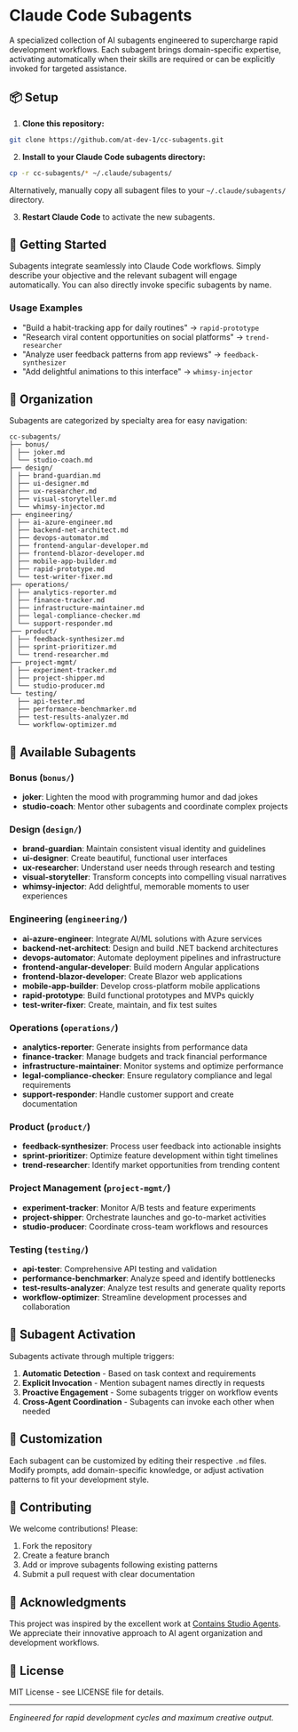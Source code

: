 # Claude Code Subagents

A specialized collection of AI subagents engineered to supercharge rapid development workflows. Each subagent brings domain-specific expertise, activating automatically when their skills are required or can be explicitly invoked for targeted assistance.

## 📦 Setup

1. **Clone this repository:**
```bash
git clone https://github.com/at-dev-1/cc-subagents.git
```

2. **Install to your Claude Code subagents directory:**
```bash
cp -r cc-subagents/* ~/.claude/subagents/
```

Alternatively, manually copy all subagent files to your `~/.claude/subagents/` directory.

3. **Restart Claude Code** to activate the new subagents.

## 🎯 Getting Started

Subagents integrate seamlessly into Claude Code workflows. Simply describe your objective and the relevant subagent will engage automatically. You can also directly invoke specific subagents by name.

### Usage Examples

- "Build a habit-tracking app for daily routines" → `rapid-prototype`
- "Research viral content opportunities on social platforms" → `trend-researcher` 
- "Analyze user feedback patterns from app reviews" → `feedback-synthesizer`
- "Add delightful animations to this interface" → `whimsy-injector`

## 📂 Organization

Subagents are categorized by specialty area for easy navigation:

```
cc-subagents/
├── bonus/
│ ├── joker.md
│ └── studio-coach.md
├── design/
│ ├── brand-guardian.md
│ ├── ui-designer.md
│ ├── ux-researcher.md
│ ├── visual-storyteller.md
│ └── whimsy-injector.md
├── engineering/
│ ├── ai-azure-engineer.md
│ ├── backend-net-architect.md
│ ├── devops-automator.md
│ ├── frontend-angular-developer.md
│ ├── frontend-blazor-developer.md
│ ├── mobile-app-builder.md
│ ├── rapid-prototype.md
│ └── test-writer-fixer.md
├── operations/
│ ├── analytics-reporter.md
│ ├── finance-tracker.md
│ ├── infrastructure-maintainer.md
│ ├── legal-compliance-checker.md
│ └── support-responder.md
├── product/
│ ├── feedback-synthesizer.md
│ ├── sprint-prioritizer.md
│ └── trend-researcher.md
├── project-mgmt/
│ ├── experiment-tracker.md
│ ├── project-shipper.md
│ └── studio-producer.md
└── testing/
  ├── api-tester.md
  ├── performance-benchmarker.md
  ├── test-results-analyzer.md
  └── workflow-optimizer.md
```

## 🔧 Available Subagents

### Bonus (`bonus/`)
- **joker**: Lighten the mood with programming humor and dad jokes
- **studio-coach**: Mentor other subagents and coordinate complex projects

### Design (`design/`)
- **brand-guardian**: Maintain consistent visual identity and guidelines
- **ui-designer**: Create beautiful, functional user interfaces
- **ux-researcher**: Understand user needs through research and testing
- **visual-storyteller**: Transform concepts into compelling visual narratives
- **whimsy-injector**: Add delightful, memorable moments to user experiences

### Engineering (`engineering/`)
- **ai-azure-engineer**: Integrate AI/ML solutions with Azure services
- **backend-net-architect**: Design and build .NET backend architectures
- **devops-automator**: Automate deployment pipelines and infrastructure
- **frontend-angular-developer**: Build modern Angular applications
- **frontend-blazor-developer**: Create Blazor web applications
- **mobile-app-builder**: Develop cross-platform mobile applications
- **rapid-prototype**: Build functional prototypes and MVPs quickly
- **test-writer-fixer**: Create, maintain, and fix test suites

### Operations (`operations/`)
- **analytics-reporter**: Generate insights from performance data
- **finance-tracker**: Manage budgets and track financial performance
- **infrastructure-maintainer**: Monitor systems and optimize performance
- **legal-compliance-checker**: Ensure regulatory compliance and legal requirements
- **support-responder**: Handle customer support and create documentation

### Product (`product/`)
- **feedback-synthesizer**: Process user feedback into actionable insights
- **sprint-prioritizer**: Optimize feature development within tight timelines
- **trend-researcher**: Identify market opportunities from trending content

### Project Management (`project-mgmt/`)
- **experiment-tracker**: Monitor A/B tests and feature experiments
- **project-shipper**: Orchestrate launches and go-to-market activities
- **studio-producer**: Coordinate cross-team workflows and resources

### Testing (`testing/`)
- **api-tester**: Comprehensive API testing and validation
- **performance-benchmarker**: Analyze speed and identify bottlenecks
- **test-results-analyzer**: Analyze test results and generate quality reports
- **workflow-optimizer**: Streamline development processes and collaboration

## 🚀 Subagent Activation

Subagents activate through multiple triggers:

1. **Automatic Detection** - Based on task context and requirements
2. **Explicit Invocation** - Mention subagent names directly in requests  
3. **Proactive Engagement** - Some subagents trigger on workflow events
4. **Cross-Agent Coordination** - Subagents can invoke each other when needed

## 🎨 Customization

Each subagent can be customized by editing their respective `.md` files. Modify prompts, add domain-specific knowledge, or adjust activation patterns to fit your development style.

## 🤝 Contributing

We welcome contributions! Please:

1. Fork the repository
2. Create a feature branch
3. Add or improve subagents following existing patterns
4. Submit a pull request with clear documentation

## 🙏 Acknowledgments

This project was inspired by the excellent work at [Contains Studio Agents](https://github.com/contains-studio/agents). We appreciate their innovative approach to AI agent organization and development workflows.

## 📄 License

MIT License - see LICENSE file for details.

---

*Engineered for rapid development cycles and maximum creative output.*